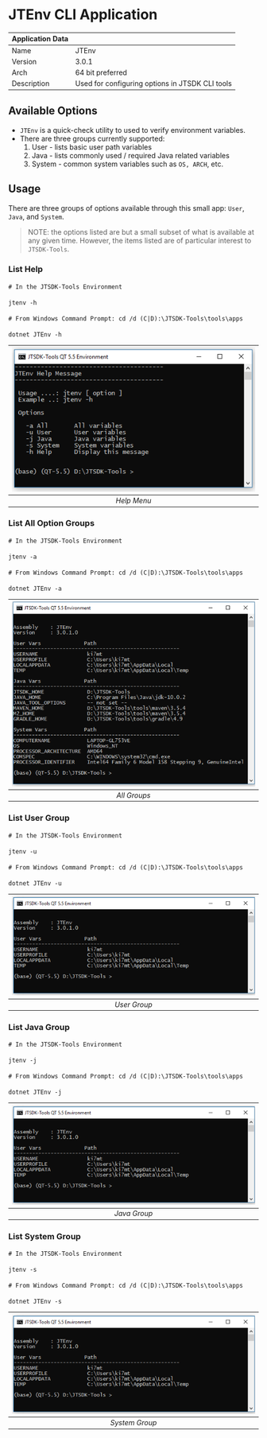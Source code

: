 # JTEnv CLI Application

| Application Data ||
| ---| --- |
| Name        | JTEnv |
| Version     | 3.0.1 |
| Arch        | 64 bit preferred |
| Description | Used for configuring options in JTSDK CLI tools |

## Available Options

- `JTEnv` is a quick-check utility to used to verify environment variables.
- There are three groups currently supported:
  1. User - lists basic user path variables
  1. Java - lists commonly used / required Java related variables
  1. System - common system variables such as `OS, ARCH`, etc.

## Usage

There are three groups of options available through this small app: `User`, `Java`, and `System`.

>NOTE: the options listed are but a small subset of what is available at any
given time. However, the items listed are of particular interest to `JTSDK-Tools`.

### List Help

``` shell
# In the JTSDK-Tools Environment

jtenv -h

# From Windows Command Prompt: cd /d (C|D):\JTSDK-Tools\tools\apps

dotnet JTEnv -h
```

| ![Help Menu](images/JTEnv/jtenv.1.PNG?raw=true) |
|:--:|
| *Help Menu* |

### List All Option Groups

``` shell
# In the JTSDK-Tools Environment

jtenv -a

# From Windows Command Prompt: cd /d (C|D):\JTSDK-Tools\tools\apps

dotnet JTEnv -a
```

| ![All Variable Groups](images/JTEnv/jtenv.2.PNG?raw=true) |
|:--:|
| *All Groups* |

### List User Group

``` shell
# In the JTSDK-Tools Environment

jtenv -u

# From Windows Command Prompt: cd /d (C|D):\JTSDK-Tools\tools\apps

dotnet JTEnv -u
```

| ![User Group](images/JTEnv/jtenv.3.PNG?raw=true) |
|:--:|
| *User Group* |

### List Java Group

``` shell
# In the JTSDK-Tools Environment

jtenv -j

# From Windows Command Prompt: cd /d (C|D):\JTSDK-Tools\tools\apps

dotnet JTEnv -j
```

| ![Java Group](images/JTEnv/jtenv.3.PNG?raw=true) |
|:--:|
| *Java Group* |

### List System Group

``` shell
# In the JTSDK-Tools Environment

jtenv -s

# From Windows Command Prompt: cd /d (C|D):\JTSDK-Tools\tools\apps

dotnet JTEnv -s
```

| ![System Group](images/JTEnv/jtenv.3.PNG?raw=true) |
|:--:|
| *System Group* |